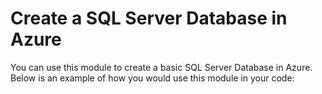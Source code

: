 # Create a SQL Server Database in Azure

You can use this module to create a basic SQL Server Database in Azure. Below is an example of how you would use this module in your code:
<!-- 
```
module "internal-network" {
  source   = "./path/to/module"
  prefix   = "microservice"
  location = "west us"
}
``` -->